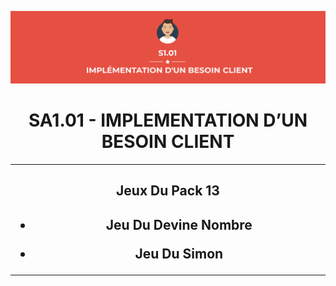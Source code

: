 <p align="center">
    <img width = 900px src="https://github.com/TomPlanche/S1.01/blob/main/vignette.jpeg">
</p>

<h1 align="center">SA1.01 - IMPLEMENTATION D’UN BESOIN CLIENT</h1>

<hr>
<h2 align="center">Jeux Du Pack 13<h2>

<div align="center">

* <p><a src = "https://github.com/TomPlanche/S1.01/tree/main/devine%20nombre">Jeu Du Devine Nombre</p>
* <p><a src = "https://github.com/TomPlanche/S1.01/tree/main/jeu%20du%20simon">Jeu Du Simon</p>
</div>

<hr>
